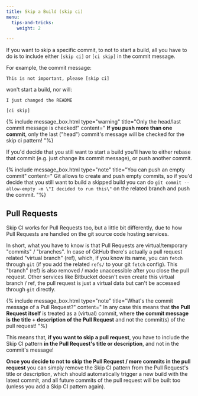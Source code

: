 ```yaml
---
title: Skip a Build (skip ci)
menu:
  tips-and-tricks:
    weight: 2

---
```

If you want to skip a specific commit, to not to start a build,
all you have to do is to include either `[skip ci]` or `[ci skip]`
in the commit message.

For example, the commit message:

```
This is not important, please [skip ci]
```

won't start a build, nor will:

```
I just changed the README

[ci skip]
```


{% include message_box.html type="warning" title="Only the head/last commit message is checked!" content="
__If you push more than one commit__, only the last (\"head\") commit's
message will be checked for the skip ci pattern!
"%}

If you'd decide that you still want to start a build you'll have to
either rebase that commit (e.g. just change its commit message), or push another commit.

{% include message_box.html type="note" title="You can push an empty commit" content="
Git allows to create and push empty commits, so if you'd decide that you
still want to build a skipped build you can do `git commit --allow-empty -m \"I decided to run this\"`
on the related branch and push the commit.
"%}

## Pull Requests

Skip CI works for Pull Requests too, but a little bit differently, due to how Pull Requests are
handled on the git source code hosting services.

In short, what you have to know is that Pull Requests are virtual/temporary "commits" / "branches".
In case of GitHub there's actually a pull request related "virtual branch" (ref), which, if you know
its name, you can `fetch` through `git` (if you add the related `refs/` to your git `fetch` config).
This "branch" (ref) is also removed / made unaccessible after you close the pull request.
Other services like Bitbucket doesn't even create this virtual branch / ref, the pull request is just
a virtual data but can't be accessed through `git` directly.

{% include message_box.html type="note" title="What's the commit message of a Pull Request?" content="
In any case this means that __the Pull Request itself__ is treated as a (virtual) commit,
where __the commit message is the title + description of the Pull Request__ and
not the commit(s) of the pull request!
"%}

This means that, __if you want to skip a pull request__, you have to include the Skip CI
pattern __in the Pull Request's title or description__, and not in the commit's message!

__Once you decide to not to skip the Pull Request / more commits in the pull request__
you can simply remove the
Skip CI pattern from the Pull Request's title or description, which should automatically
trigger a new build with the latest commit, and all future commits of the pull request
will be built too (unless you add a Skip CI pattern again).